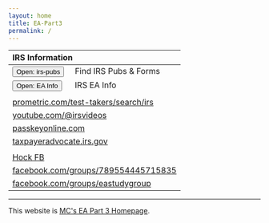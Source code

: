 ```yaml
---
layout: home
title: EA-Part3
permalink: /
---
```


<script>
function button1() { window.open("https://www.irs.gov/tax-professionals/enrolled-agents"); }
function button2() { window.open("https://www.irs.gov/forms-instructions"); }
</script>

| **IRS Information** |
|:-|
| <button onclick="button2()">Open: irs-pubs</button> &nbsp;&nbsp;&nbsp; Find IRS Pubs & Forms|
| <button onclick="button1()">Open: EA Info</button> &nbsp;&nbsp;&nbsp;&nbsp;&nbsp;IRS EA Info |
||
| [prometric.com/test-takers/search/irs](https://www.prometric.com/test-takers/search/irs) |
| [youtube.com/@irsvideos](https://www.youtube.com/@irsvideos) |
| [passkeyonline.com](https://passkeyonline.com) |
| [taxpayeradvocate.irs.gov](https://www.taxpayeradvocate.irs.gov/) |
||
| [Hock FB](https://www.facebook.com/groups/789554445715835/user/100064721014975/) |
| [facebook.com/groups/789554445715835](https://www.facebook.com/groups/789554445715835) |
| [facebook.com/groups/eastudygroup](https://www.facebook.com/groups/eastudygroup) |

---

This website is [MC's EA Part 3 Homepage](https://mcc-us.github.io/ea-part3/).
